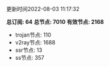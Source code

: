 更新时间2022-08-03 11:17:32

**总订阅: 64**
**总节点: 7010**
**有效节点: 2168**
- trojan节点: 110
- v2ray节点: 1688
- ssr节点: 13
- ss节点: 357
